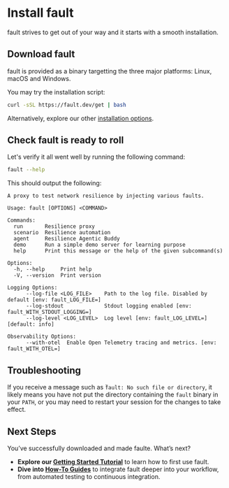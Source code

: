 # Install fault

fault strives to get out of your way and it starts with a smooth installation.

## Download fault

fault is provided as a binary targetting the three major platforms: Linux,
macOS and Windows.

You may try the installation script:

```bash
curl -sSL https://fault.dev/get | bash
```

Alternatively, explore our other [installation options](../how-to/install.md#download-the-fault-binary).

## Check fault is ready to roll

Let's verify it all went well by running the following command:

```bash
fault --help
```

This should output the following:

```console
A proxy to test network resilience by injecting various faults.

Usage: fault [OPTIONS] <COMMAND>

Commands:
  run       Resilience proxy
  scenario  Resilience automation
  agent     Resilience Agentic Buddy
  demo      Run a simple demo server for learning purpose
  help      Print this message or the help of the given subcommand(s)

Options:
  -h, --help     Print help
  -V, --version  Print version

Logging Options:
      --log-file <LOG_FILE>    Path to the log file. Disabled by default [env: fault_LOG_FILE=]
      --log-stdout             Stdout logging enabled [env: fault_WITH_STDOUT_LOGGING=]
      --log-level <LOG_LEVEL>  Log level [env: fault_LOG_LEVEL=] [default: info]

Observability Options:
      --with-otel  Enable Open Telemetry tracing and metrics. [env: fault_WITH_OTEL=]

```

## Troubleshooting

If you receive a message such as ̀`fault: No such file or directory`, it likely
means you have not put the directory containing the `fault` binary in your 
`PATH`, or you may need to restart your session for the changes to take
effect.

## Next Steps

You’ve successfully downloaded and made faulte. What’s next?

- **Explore our [Getting Started Tutorial](../getting-started/)** to learn how to first use fault.
- **Dive into [How-To Guides](../../how-to/)** to integrate fault deeper into
  your workflow, from automated testing to continuous integration.

